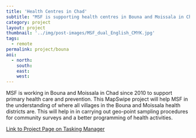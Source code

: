 ```yaml
---
title: 'Health Centres in Chad'
subtitle: "MSF is supporting health centres in Bouna and Moissala in Chad"
category: project
layout: project
thumbnail: '../img/post-images/MSF_dual_English_CMYK.jpg'
tags:
  - remote
permalink: project/bouna
aoi:
  - north:
    south:
    east:
    west:
---
```


MSF is working in Bouna and Moissala in Chad since 2010 to support primary health care and prevention. This MapSwipe project will help MSF in the understanding of where all villages in the Bouna and Moissala health districts are. This will help in in carrying out geo-point sampling procedures for community surveys and a better programming of health activities. 

<a href="https://tasks.hotosm.org/project/5179">Link to Project Page on Tasking Manager</a>